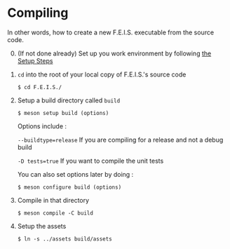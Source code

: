 # Compiling

In other words, how to create a new F.E.I.S. executable from the source code.

0. (If not done already) Set up you work environment by following
   [the Setup Steps](docs/Setup.md)
0. `cd` into the root of your local copy of F.E.I.S.'s source code

    ```console
    $ cd F.E.I.S./
    ```

0. Setup a build directory called `build`

    ```console
    $ meson setup build (options)
    ```
   
   Options include :
   
   `--buildtype=release` If you are compiling for a release and not a debug build

   `-D tests=true` If you want to compile the unit tests
   
   You can also set options later by doing :

   ```console
   $ meson configure build (options)
   ```

0. Compile in that directory

    ```console
    $ meson compile -C build
    ```

0. Setup the assets

    ```console
    $ ln -s ../assets build/assets
    ```
